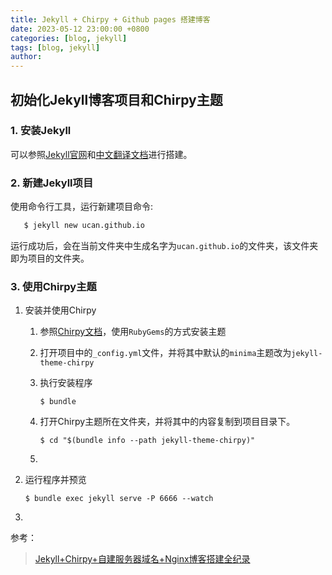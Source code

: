 ```yaml
---
title: Jekyll + Chirpy + Github pages 搭建博客 
date: 2023-05-12 23:00:00 +0800
categories: [blog, jekyll]
tags: [blog, jekyll]
author: 
---
```


## 初始化Jekyll博客项目和Chirpy主题

### 1. 安装Jekyll

可以参照[Jekyll官网](https://jekyllrb.com/docs/)和[中文翻译文档](http://jekyllcn.com/docs/home/)进行搭建。

### 2. 新建Jekyll项目

使用命令行工具，运行新建项目命令:

```bash
   $ jekyll new ucan.github.io
```

运行成功后，会在当前文件夹中生成名字为`ucan.github.io`的文件夹，该文件夹即为项目的文件夹。

### 3. 使用Chirpy主题

1. 安装并使用Chirpy

   1. 参照[Chirpy文档](https://github.com/cotes2020/jekyll-theme-chirpy/blob/master/docs/README.zh-CN.md)，使用`RubyGems`的方式安装主题

   2. 打开项目中的`_config.yml`文件，并将其中默认的`minima`主题改为`jekyll-theme-chirpy`

   3. 执行安装程序

      ```shell
      $ bundle
      ```

   4. 打开Chirpy主题所在文件夹，并将其中的内容复制到项目目录下。

      ```shell
      $ cd "$(bundle info --path jekyll-theme-chirpy)"
      ```

   5. 

2. 运行程序并预览

   ```shell
   $ bundle exec jekyll serve -P 6666 --watch
   ```

3. 







参考：

> [Jekyll+Chirpy+自建服务器域名+Nginx博客搭建全纪录](http://blog.stoneway.cn/posts/Jekyll+Chirpy+%E8%87%AA%E5%BB%BA%E6%9C%8D%E5%8A%A1%E5%99%A8%E5%9F%9F%E5%90%8D+Nginx%E5%8D%9A%E5%AE%A2%E6%90%AD%E5%BB%BA%E5%85%A8%E7%BA%AA%E5%BD%95/)